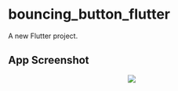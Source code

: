 # bouncing_button_flutter

A new Flutter project.

## App Screenshot




<p align="center">
   <img src="https://user-images.githubusercontent.com/43273993/58762394-4eb62480-856d-11e9-8032-ab636ea33bf1.gif">
  </p>
